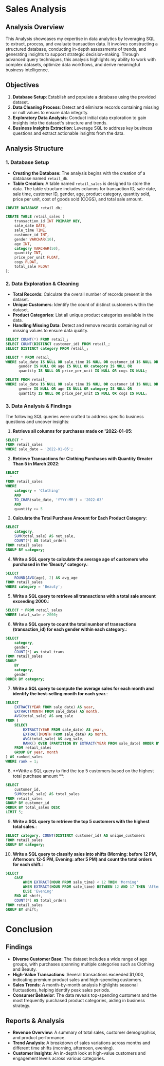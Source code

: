 # Sales Analysis

## Analysis Overview

This Analysis showcases my expertise in data analytics by leveraging SQL to extract, process, and evaluate transaction data. It involves constructing a structured database, conducting in-depth assessments of trends, and generating insights to support strategic decision-making. Through advanced query techniques, this analysis highlights my ability to work with complex datasets, optimize data workflows, and derive meaningful business intelligence.

## Objectives

1. **Database Setup**: Establish and populate a database using the provided dataset.
2. **Data Cleaning Process**: Detect and eliminate records containing missing or null values to ensure data integrity.
3. **Exploratory Data Analysis**: Conduct initial data exploration to gain insights into the dataset's structure and trends.
4. **Business Insights Extraction**: Leverage SQL to address key business questions and extract actionable insights from the data.

## Analysis Structure

### 1. Database Setup

- **Creating the Database**: The analysis begins with the creation of a database named `retail_db`.
- **Table Creation**: A table named `retail_sales` is designed to store the data. The table structure includes columns for transaction ID, sale date, sale time, customer ID, gender, age, product category, quantity sold, price per unit, cost of goods sold (COGS), and total sale amount.

```sql
CREATE DATABASE retail_db;

CREATE TABLE retail_sales (
    transaction_id INT PRIMARY KEY,
    sale_date DATE,
    sale_time TIME,
    customer_id INT,
    gender VARCHAR(10),
    age INT,
    category VARCHAR(50),
    quantity INT,
    price_per_unit FLOAT,
    cogs FLOAT,
    total_sale FLOAT
);
```

### 2. Data Exploration & Cleaning

- **Total Records**: Calculate the overall number of records present in the dataset.
- **Unique Customers**: Identify the count of distinct customers within the dataset.
- **Product Categories**: List all unique product categories available in the data.
- **Handling Missing Data**: Detect and remove records containing null or missing values to ensure data quality.

```sql
SELECT COUNT(*) FROM retail_;
SELECT COUNT(DISTINCT customer_id) FROM retail_;
SELECT DISTINCT category FROM retail_;

SELECT * FROM retail_
WHERE sale_date IS NULL OR sale_time IS NULL OR customer_id IS NULL OR 
      gender IS NULL OR age IS NULL OR category IS NULL OR 
      quantity IS NULL OR price_per_unit IS NULL OR cogs IS NULL;

DELETE FROM retail_
WHERE sale_date IS NULL OR sale_time IS NULL OR customer_id IS NULL OR 
      gender IS NULL OR age IS NULL OR category IS NULL OR 
      quantity IS NULL OR price_per_unit IS NULL OR cogs IS NULL;
```

### 3. Data Analysis & Findings

The following SQL queries were crafted to address specific business questions and uncover insights:

1. **Retrieve all columns for purchases made on '2022-01-05**:
```sql
SELECT *
FROM retail_sales
WHERE sale_date = '2022-01-05';
```

2. **Retrieve Transactions for Clothing Purchases with Quantity Greater Than 5 in March 2022**:
```sql
SELECT 
  *
FROM retail_sales
WHERE 
    category = 'Clothing'
    AND 
    TO_CHAR(sale_date, 'YYYY-MM') = '2022-03'
    AND
    quantity >= 5
```

3. **Calculate the Total Purchase Amount for Each Product Category**:
```sql
SELECT 
    category, 
    SUM(total_sale) AS net_sale, 
    COUNT(*) AS total_orders 
FROM retail_sales 
GROUP BY category;
```

4. **Write a SQL query to calculate the average age of customers who purchased in the 'Beauty' category.**:
```sql
SELECT 
    ROUND(AVG(age), 2) AS avg_age 
FROM retail_sales 
WHERE category = 'Beauty';
```

5. **Write a SQL query to retrieve all transactions with a total sale amount exceeding 2000.**:
```sql
SELECT * FROM retail_sales
WHERE total_sale > 2000;
```

6. **Write a SQL query to count the total number of transactions (transaction_id) for each gender within each category.**:
```sql
SELECT 
    category,
    gender,
    COUNT(*) as total_trans
FROM retail_sales
GROUP 
    BY 
    category,
    gender
ORDER BY category;
```

7. **Write a SQL query to compute the average sales for each month and identify the best-selling month for each year.**:
```sql
SELECT 
    EXTRACT(YEAR FROM sale_date) AS year,
    EXTRACT(MONTH FROM sale_date) AS month,
    AVG(total_sale) AS avg_sale
FROM (
    SELECT 
        EXTRACT(YEAR FROM sale_date) AS year,
        EXTRACT(MONTH FROM sale_date) AS month,
        AVG(total_sale) AS avg_sale,
        RANK() OVER (PARTITION BY EXTRACT(YEAR FROM sale_date) ORDER BY AVG(total_sale) DESC) AS rank
    FROM retail_sales
    GROUP BY year, month
) AS ranked_sales
WHERE rank = 1;
```

8. **Write a SQL query to find the top 5 customers based on the highest total purchase amount **:
```sql
SELECT 
    customer_id, 
    SUM(total_sale) AS total_sales
FROM retail_sales
GROUP BY customer_id
ORDER BY total_sales DESC
LIMIT 5;
```

9. **Write a SQL query to retrieve the top 5 customers with the highest total sales.**:
```sql
SELECT category, COUNT(DISTINCT customer_id) AS unique_customers
FROM retail_sales
GROUP BY category;
```

10. **Write a SQL query to classify sales into shifts (Morning: before 12 PM, Afternoon: 12-5 PM, Evening: after 5 PM) and count the total orders for each shift.**:
```sql
SELECT 
    CASE 
        WHEN EXTRACT(HOUR FROM sale_time) < 12 THEN 'Morning'
        WHEN EXTRACT(HOUR FROM sale_time) BETWEEN 12 AND 17 THEN 'Afternoon'
        ELSE 'Evening'
    END AS shift,
    COUNT(*) AS total_orders
FROM retail_sales
GROUP BY shift;
```

# Conclusion

## Findings

- **Diverse Customer Base**: The dataset includes a wide range of age groups, with purchases spanning multiple categories such as Clothing and Beauty.
- **High-Value Transactions**: Several transactions exceeded $1,000, indicating premium product sales and high-spending customers.
- **Sales Trends**: A month-by-month analysis highlights seasonal fluctuations, helping identify peak sales periods.
- **Consumer Behavior**: The data reveals top-spending customers and the most frequently purchased product categories, aiding in business strategy.

## Reports & Analysis

- **Revenue Overview**: A summary of total sales, customer demographics, and product performance.
- **Trend Analysis**: A breakdown of sales variations across months and different time shifts (morning, afternoon, evening).
- **Customer Insights**: An in-depth look at high-value customers and engagement levels across various categories.
